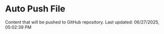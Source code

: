# Auto Push File

Content that will be pushed to GitHub repository.
Last updated: 06/27/2025, 05:02:39 PM